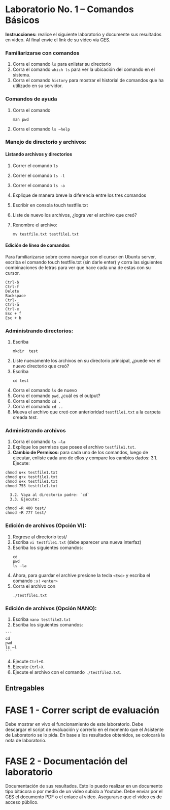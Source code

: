 # Laboratorio No. 1 – Comandos Básicos

**Instrucciones:** realice el siguiente laboratorio y documente sus resultados en video.  Al final envíe el link de su video vía GES. 

### Familiarizarse con comandos
  1. Corra el comando ```ls``` para enlistar su directorio
  2. Corra el comando ```which ls``` para ver la ubicación del comando en el sistema.
  3. Corra el comando ```history``` para mostrar el historial de comandos que ha utilizado en su servidor.

### Comandos de ayuda
  1. Corra el comando
     ```
     man pwd
     ```
  2. Corra el comando
    ```
    ls –help
    ```
### Manejo de directorio y archivos:
#### Listando archivos y directorios
  1. Correr el comando ```ls```
  2. Correr el comando ```ls -l```
  3. Correr el comando ```ls -a```

  4. Explique de manera breve la diferencia entre los tres comandos
  5. Escribir en consola touch testfile.txt
  6. Liste de nuevo los archivos, ¿logra ver el archivo que creó?
  7. Renombre el archivo:
     ```
     mv testfile.txt testfile1.txt
     ```

#### Edición de línea de comandos
Para familiarizarse sobre como navegar con el cursor en Ubuntu server, escriba el comando touch testfile.txt (sin darle enter) y corra las siguientes combinaciones de letras para ver que hace cada una de estas con su cursor.
```
Ctrl-b
Ctrl-f
Delete
Backspace
Ctrl-_
Ctrl-a
Ctrl-e
Esc + f
Esc + b
```
### Administrando directorios: 
  1. Escriba
     ```
     mkdir  test
     ```
  2. Liste nuevamente los archivos en su directorio principal, ¿puede ver el nuevo directorio que creó?
  3. Escriba
     ```
     cd test
     ```
  4. Corra el comando ```ls``` de nuevo
  5. Corra el comando ```pwd```, ¿cuál es el output?
  6. Corra el comando ```cd .```
  7. Corra el comando ```cd ..```
  8. Mueva el archivo que creó con anterioridad ```testfile1.txt``` a la carpeta creada *test*.

### Administrando archivos
  1. Corra el comando ```ls –la```
  2. Explique los permisos que posee el archivo ```testfile1.txt```.
  3. **Cambio de Permisos:** para cada uno de los comandos, luego de ejecutar, enliste cada uno de ellos y compare los cambios dados:
       3.1. Ejecute:
  ```
  chmod u+x testfile1.txt
  chmod g+x testfile1.txt
  chmod o+x testfile1.txt
  chmod 755 testfile1.txt
  ```
      3.2. Vaya al directorio padre: `cd`
      3.3. Ejecute:
      
  ```
  chmod –R 400 test/
  chmod –R 777 test/
  ```

### Edición de archivos (Opción VI):
  1. Regrese al directorio test/ 
  2. Escriba ```vi testfile1.txt``` (debe aparecer una nueva interfaz)
  3. Escriba los siguientes comandos:
     ```
     cd
     pwd
     ls –la
     ```
  4. Ahora, para guardar el archive presione la tecla ```<Esc>``` y escriba el comando ```:x!``` ```<enter>```
  5. Corra el archivo con
     ```
     ./testfile1.txt
     ```
### Edición de archivos (Opción NANO):
  1. Escriba ```nano testfile2.txt```
  2. Escriba los siguientes comandos:
     
    ```
    cd
    pwd
    ls –l
    ```
     
  4. Ejecute ```Ctrl+O```.  
  5. Ejecute  ```Ctrl+X```.  
  6. Ejecute el archivo con el comando ```./testfile2.txt```.

## Entregables
# FASE 1 - Correr script de evaluación
Debe mostrar en vivo el funcionamiento de este laboratorio. Debe descargar el script de evaluación y correrlo en el momento que el Asistente de Laboratorio se lo pida. En base a los resultados obtenidos, se colocará la nota de laboratorio.

# FASE 2 - Documentación del laboratorio
Documentación de sus resultados. Esto lo puedo realizar en un documento tipo bitácora o por medio de un video subido a Youtube. 
Debe enviar por el GES el documento PDF o el enlace al video. Asegurarse que el video es de acceso público.



